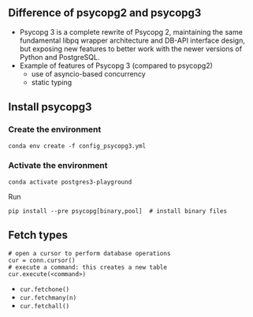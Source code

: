 ## Difference of psycopg2 and psycopg3

- Psycopg 3 is a complete rewrite of Psycopg 2, maintaining the same fundamental libpq wrapper architecture and DB-API interface design, but exposing new features to better work with the newer versions of Python and PostgreSQL.
- Example of features of Psycopg 3 (compared to psycopg2)
  - use of asyncio-based concurrency
  - static typing

## Install psycopg3

### Create the environment
```
conda env create -f config_psycopg3.yml
```

### Activate the environment
```
conda activate postgres3-playground
```

Run
```
pip install --pre psycopg[binary,pool]  # install binary files
```

## Fetch types 
```
# open a cursor to perform database operations
cur = conn.cursor()
# execute a command: this creates a new table
cur.execute(<command>)
```
- ```cur.fetchone()```
- ```cur.fetchmany(n)```
- ```cur.fetchall()```
